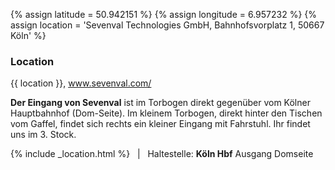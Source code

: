 {% assign latitude = 50.942151 %}
{% assign longitude = 6.957232 %}
{% assign location = 'Sevenval Technologies GmbH, Bahnhofsvorplatz 1, 50667 Köln' %}

<h3>Location</h3>
<p>{{ location }}, <a href="http://www.sevenval.com/">www.sevenval.com/</a></p>
<p>
	<b>Der Eingang von Sevenval</b> ist im Torbogen direkt gegenüber vom
	Kölner Hauptbahnhof (Dom-Seite).
	Im kleinem Torbogen, direkt hinter den Tischen vom Gaffel,
	findet sich rechts ein kleiner Eingang mit Fahrstuhl.
	Ihr findet uns im 3. Stock.
</p>
{% include _location.html %}
&nbsp; | &nbsp; Haltestelle: <strong>Köln Hbf</strong> Ausgang Domseite
